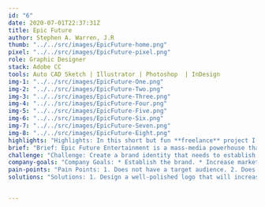```yaml
---
id: "6"
date: 2020-07-01T22:37:31Z
title: Epic Future
author: Stephen A. Warren, J.R
thumb: "../../src/images/EpicFuture-home.png"
pixel: "../../src/images/EpicFuture-pixel.png"
role: Graphic Designer
stack: Adobe CC
tools: Auto CAD Sketch | Illustrator | Photoshop  | InDesign
img-1: "../../src/images/EpicFuture-One.png"
img-2: "../../src/images/EpicFuture-Two.png"
img-3: "../../src/images/EpicFuture-Three.png"
img-4: "../../src/images/EpicFuture-Four.png"
img-5: "../../src/images/EpicFuture-Five.png"
img-6: "../../src/images/EpicFuture-Six.png"
img-7: "../../src/images/EpicFuture-Seven.png"
img-8: "../../src/images/EpicFuture-Eight.png"
highlights: "Highlights: In this short but fun **freelance** project I interviewed both owners and went through a discovery phase to learn about their target audience, as well as, establish their **brand identity. _The owners are originally from Haiti so I wanted to establish a brand that would make them feel prideful and full of joy. I focused in on the Haitian national flag and used those exact colors to provide that experience. * This project was started and completed in 2020. * I used 1:1 interviews, qualitative research, and color theories."
brief: "Brief: Epic Future Entertainment is a mass-media powerhouse that focuses on cross-brand management for the music, film, & sports industries."
challenge: "Challenge: Create a brand identity that needs to establish some brand awareness -- that may also be used in various applications for both web and print use."
company-goals: "Company Goals: * Establish the brand. * Increase marketing. * Increase reach & establish a base in large U.S cities."
pain-points: "Pain Points: 1. Does not have a target audience. 2. Does not have a brand identity. 3. Needs advertisement."
solutions: "Solutions: 1. Design a well-polished logo that will increase cognitive awareness using color theories to produce specific emotions and gain the trust of its audience."


---
```

